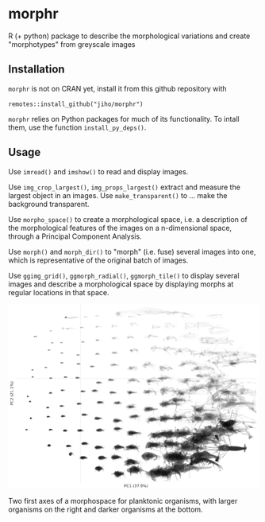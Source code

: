 # morphr

R (+ python) package to describe the morphological variations and create "morphotypes" from greyscale images

## Installation

`morphr` is not on CRAN yet, install it from this github repository with

```
remotes::install_github("jiho/morphr")
```

`morphr` relies on Python packages for much of its functionality. To intall them, use the function `install_py_deps()`.

## Usage

Use `imread()` and `imshow()` to read and display images.

Use `img_crop_largest()`, `img_props_largest()` extract and measure the largest object in an images. Use `make_transparent()` to ... make the background transparent.

Use `morpho_space()` to create a morphological space, i.e. a description of the morphological features of the images on a n-dimensional space, through a Principal Component Analysis.

Use `morph()` and `morph_dir()` to "morph" (i.e. fuse) several images into one, which is representative of the original batch of images.

Use `ggimg_grid()`, `ggmorph_radial()`, `ggmorph_tile()` to display several images and describe a morphological space by displaying morphs at regular locations in that space.

![Morphospace of plankton](pca_morphs12.png)

Two first axes of a morphospace for planktonic organisms, with larger organisms on the right and darker organisms at the bottom.